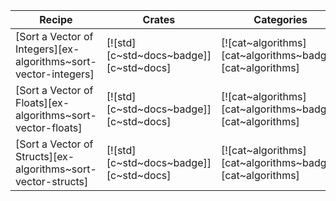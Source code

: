 | Recipe | Crates | Categories |
|--------|--------|------------|
| [Sort a Vector of Integers][ex-algorithms~sort-vector-integers] | [![std][c~std~docs~badge]][c~std~docs] | [![cat~algorithms][cat~algorithms~badge]][cat~algorithms] |
| [Sort a Vector of Floats][ex-algorithms~sort-vector-floats] | [![std][c~std~docs~badge]][c~std~docs] | [![cat~algorithms][cat~algorithms~badge]][cat~algorithms] |
| [Sort a Vector of Structs][ex-algorithms~sort-vector-structs] | [![std][c~std~docs~badge]][c~std~docs] | [![cat~algorithms][cat~algorithms~badge]][cat~algorithms] |

<div class="hidden">
</div>
